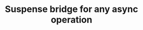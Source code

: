 ---
title: 'Suspense bridge for any async operation'
article:
  link: 'github.com/pmndrs/suspend-react'
---